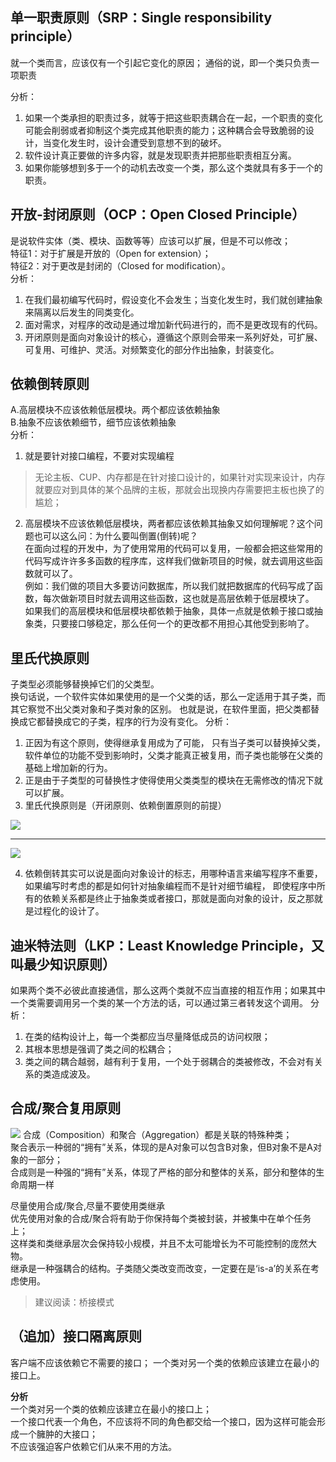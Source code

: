 ## 单一职责原则（SRP：Single responsibility principle）

就一个类而言，应该仅有一个引起它变化的原因； 通俗的说，即一个类只负责一项职责

分析：
1. 如果一个类承担的职责过多，就等于把这些职责耦合在一起，一个职责的变化可能会削弱或者抑制这个类完成其他职责的能力；这种耦合会导致脆弱的设计，当变化发生时，设计会遭受到意想不到的破坏。
2. 软件设计真正要做的许多内容，就是发现职责并把那些职责相互分离。
3. 如果你能够想到多于一个的动机去改变一个类，那么这个类就具有多于一个的职责。

## 开放-封闭原则（OCP：Open Closed Principle）
是说软件实体（类、模块、函数等等）应该可以扩展，但是不可以修改；  
特征1：对于扩展是开放的（Open for extension）；     
特征2：对于更改是封闭的（Closed for modification）。     
分析：
1. 在我们最初编写代码时，假设变化不会发生；当变化发生时，我们就创建抽象来隔离以后发生的同类变化。
2. 面对需求，对程序的改动是通过增加新代码进行的，而不是更改现有的代码。
3. 开闭原则是面向对象设计的核心，遵循这个原则会带来一系列好处，可扩展、可复用、可维护、灵活。对频繁变化的部分作出抽象，封装变化。

## 依赖倒转原则
A.高层模块不应该依赖低层模块。两个都应该依赖抽象      
B.抽象不应该依赖细节，细节应该依赖抽象    
分析：
1. 就是要针对接口编程，不要对实现编程     
> 无论主板、CUP、内存都是在针对接口设计的，如果针对实现来设计，内存就要应对到具体的某个品牌的主板，那就会出现换内存需要把主板也换了的尴尬；
2. 高层模块不应该依赖低层模块，两者都应该依赖其抽象又如何理解呢？这个问题也可以这么问：为什么要叫倒置(倒转)呢？      
在面向过程的开发中，为了使用常用的代码可以复用，一般都会把这些常用的代码写成许许多多函数的程序库，这样我们做新项目的时候，就去调用这些函数就可以了。   
 例如：我们做的项目大多要访问数据库，所以我们就把数据库的代码写成了函数，每次做新项目时就去调用这些函数，这也就是高层依赖于低层模块了。    
如果我们的高层模块和低层模块都依赖于抽象，具体一点就是依赖于接口或抽象类，只要接口够稳定，那么任何一个的更改都不用担心其他受到影响了。

 

## 里氏代换原则
子类型必须能够替换掉它们的父类型。      
换句话说，一个软件实体如果使用的是一个父类的话，那么一定适用于其子类，而其它察觉不出父类对象和子类对象的区别。
也就是说，在软件里面，把父类都替换成它都替换成它的子类，程序的行为没有变化。
分析：
1. 正因为有这个原则，使得继承复用成为了可能，
只有当子类可以替换掉父类，软件单位的功能不受到影响时，父类才能真正被复用，而子类也能够在父类的基础上增加新的行为。
2. 正是由于子类型的可替换性才使得使用父类类型的模块在无需修改的情况下就可以扩展。
3. 里氏代换原则是（开闭原则、依赖倒置原则的前提）

![](2019-04-24-11-54-24.png)       

---

![](2019-04-24-11-55-06.png)


4. 依赖倒转其实可以说是面向对象设计的标志，用哪种语言来编写程序不重要，如果编写时考虑的都是如何针对抽象编程而不是针对细节编程，
即使程序中所有的依赖关系都是终止于抽象类或者接口，那就是面向对象的设计，反之那就是过程化的设计了。

## 迪米特法则（LKP：Least Knowledge Principle，又叫最少知识原则）
如果两个类不必彼此直接通信，那么这两个类就不应当直接的相互作用；如果其中一个类需要调用另一个类的某一个方法的话，可以通过第三者转发这个调用。
分析：
1. 在类的结构设计上，每一个类都应当尽量降低成员的访问权限；
2. 其根本思想是强调了类之间的松耦合；
3. 类之间的耦合越弱，越有利于复用，一个处于弱耦合的类被修改，不会对有关系的类造成波及。

## 合成/聚合复用原则

![](2019-04-24-10-53-03.png)
合成（Composition）和聚合（Aggregation）都是关联的特殊种类；    
聚合表示一种弱的“拥有”关系，体现的是A对象可以包含B对象，但B对象不是A对象的一部分；    
合成则是一种强的“拥有”关系，体现了严格的部分和整体的关系，部分和整体的生命周期一样     


尽量使用合成/聚合,尽量不要使用类继承    
优先使用对象的合成/聚合将有助于你保持每个类被封装，并被集中在单个任务上；    
这样类和类继承层次会保持较小规模，并且不太可能增长为不可能控制的庞然大物。    
继承是一种强耦合的结构。子类随父类改变而改变，一定要在是‘is-a’的关系在考虑使用。      
> 建议阅读：桥接模式


## （追加）接口隔离原则
  客户端不应该依赖它不需要的接口；
  一个类对另一个类的依赖应该建立在最小的接口上。

  **分析**     
一个类对另一个类的依赖应该建立在最小的接口上；     
一个接口代表一个角色，不应该将不同的角色都交给一个接口，因为这样可能会形成一个臃肿的大接口；     
不应该强迫客户依赖它们从来不用的方法。     